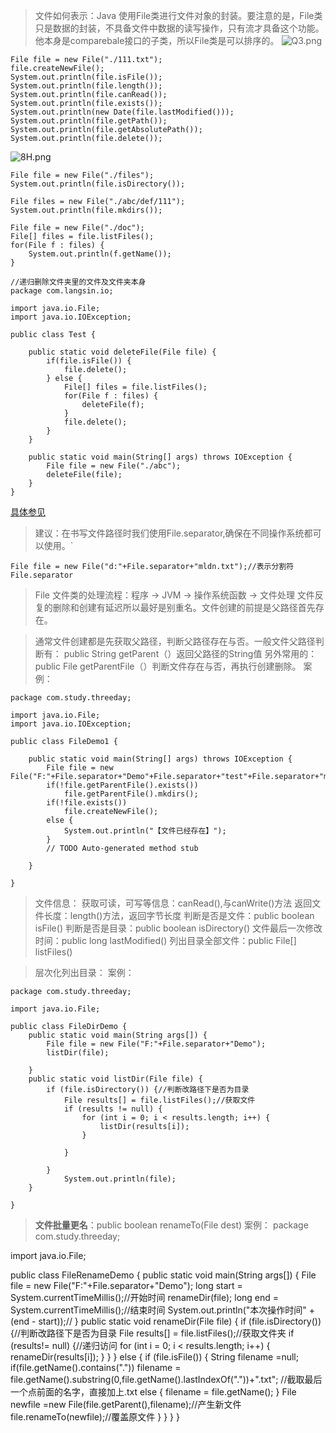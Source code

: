 >文件如何表示：Java 使用File类进行文件对象的封装。要注意的是，File类只是数据的封装，不具备文件中数据的读写操作，只有流才具备这个功能。他本身是comparebale接口的子类，所以File类是可以排序的。
![Q3.png](https://upload-images.jianshu.io/upload_images/14935748-bfb800b185c4f47c.png?imageMogr2/auto-orient/strip%7CimageView2/2/w/1240)
```
File file = new File("./111.txt");
file.createNewFile();
System.out.println(file.isFile());
System.out.println(file.length());
System.out.println(file.canRead());
System.out.println(file.exists());
System.out.println(new Date(file.lastModified()));
System.out.println(file.getPath());
System.out.println(file.getAbsolutePath());
System.out.println(file.delete());
```
![8H.png](https://upload-images.jianshu.io/upload_images/14935748-08a416ef22318c29.png?imageMogr2/auto-orient/strip%7CimageView2/2/w/1240)
```
File file = new File("./files");
System.out.println(file.isDirectory());

File files = new File("./abc/def/111");
System.out.println(file.mkdirs());

File file = new File("./doc");
File[] files = file.listFiles();
for(File f : files) {
	System.out.println(f.getName());
}

```

```
//递归删除文件夹里的文件及文件夹本身
package com.langsin.io;

import java.io.File;
import java.io.IOException;

public class Test {
	
	public static void deleteFile(File file) {
		if(file.isFile()) {
			file.delete();
		} else {
			File[] files = file.listFiles();
			for(File f : files) {
				deleteFile(f);
			}
			file.delete();
		}
	}
	
	public static void main(String[] args) throws IOException {
		File file = new File("./abc");
		deleteFile(file);
	}
}
```
[具体参见](https://www.cnblogs.com/cainiao-chuanqi/p/11326624.html)


>建议：在书写文件路径时我们使用File.separator,确保在不同操作系统都可以使用。`
```
File file = new File("d:"+File.separator+"mldn.txt");//表示分割符File.separator
```
>File 文件类的处理流程：程序 → JVM → 操作系统函数 → 文件处理
文件反复的删除和创建有延迟所以最好是别重名。文件创建的前提是父路径首先存在。

>通常文件创建都是先获取父路径，判断父路径存在与否。一般文件父路径判断有：
public String getParent（）返回父路径的String值
另外常用的：public File getParentFile（）判断文件存在与否，再执行创建删除。
案例：
```
package com.study.threeday;

import java.io.File;
import java.io.IOException;

public class FileDemo1 {

	public static void main(String[] args) throws IOException {
		File file = new File("F:"+File.separator+"Demo"+File.separator+"test"+File.separator+"mldn.txt");
		if(!file.getParentFile().exists())
			file.getParentFile().mkdirs();
		if(!file.exists())
			file.createNewFile();
		else {
			System.out.println("【文件已经存在】");
		}
		// TODO Auto-generated method stub

	}

}
```
>文件信息：
获取可读，可写等信息：canRead(),与canWrite()方法
返回文件长度：length()方法，返回字节长度
判断是否是文件：public boolean isFile​()
判断是否是目录：public boolean isDirectory​()
文件最后一次修改时间：public long lastModified​()
列出目录全部文件：public File[] listFiles​()


>层次化列出目录：
案例：
```
package com.study.threeday;

import java.io.File;

public class FileDirDemo {
	public static void main(String args[]) {
		File file = new File("F:"+File.separator+"Demo");
		listDir(file);
		
	}
	public static void listDir(File file) {
		if (file.isDirectory()) {//判断改路径下是否为目录
			File results[] = file.listFiles();//获取文件
			if (results != null) {
				for (int i = 0; i < results.length; i++) {
					listDir(results[i]);
				}
				
			}
			
		}
			System.out.println(file);
	}

}

```

>**文件批量更名**：public boolean renameTo​(File dest)
案例：
package com.study.threeday;

import java.io.File;

public class FileRenameDemo {
	public static void main(String args[]) {
		File file = new File("F:"+File.separator+"Demo");
		long start = System.currentTimeMillis();//开始时间
		renameDir(file);
		long end = System.currentTimeMillis();//结束时间
		System.out.println("本次操作时间" +(end - start));//
	}
	public static void renameDir(File file) {
		if (file.isDirectory()) {//判断改路径下是否为目录
			File results[] = file.listFiles();//获取文件夹
			if (results!= null) {//递归访问
				for (int i = 0; i < results.length; i++) {
					renameDir(results[i]);
				}
			}
		}
		else {
			if (file.isFile()) {
				String filename =null;
				if(file.getName().contains("."))
					filename = file.getName().substring(0,file.getName().lastIndexOf("."))+".txt";
				//截取最后一个点前面的名字，直接加上.txt
				else {
					filename = file.getName();
				}
				File newfile =new File(file.getParent(),filename);//产生新文件
				file.renameTo(newfile);//覆盖原文件
			}
		}
	}
}
```



